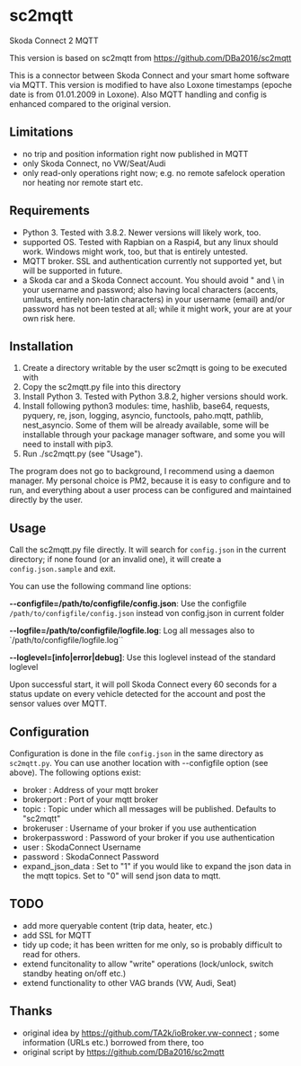 # sc2mqtt
Skoda Connect 2 MQTT 

This version is based on sc2mqtt from https://github.com/DBa2016/sc2mqtt

This is a connector between Skoda Connect and your smart home software via MQTT. This version is modified to have also Loxone timestamps (epoche date is from 01.01.2009 in Loxone). Also MQTT handling and config is enhanced compared to the original version.

## Limitations
- no trip and position information right now published in MQTT
- only Skoda Connect, no VW/Seat/Audi
- only read-only operations right now; e.g. no remote safelock operation nor heating nor remote start etc.

## Requirements
- Python 3. Tested with 3.8.2. Newer versions will likely work, too.
- supported OS. Tested with Rapbian on a Raspi4, but any linux should work. Windows might work, too, but that is entirely untested.
- MQTT broker. SSL and authentication currently not supported yet, but will be supported in future.
- a Skoda car and a Skoda Connect account. You should avoid " and \ in your username and password; also having local characters (accents, umlauts, entirely non-latin characters) in your username (email) and/or password has not been tested at all; while it might work, your are at your own risk here.

## Installation
1. Create a directory writable by the user sc2mqtt is going to be executed with
2. Copy the sc2mqtt.py file into this directory
3. Install Python 3. Tested with Python 3.8.2, higher versions should work.
4. Install following python3 modules: time, hashlib, base64, requests, pyquery, re, json, logging, asyncio, functools, paho.mqtt, pathlib, nest_asyncio. Some of them will be already available, some will be installable through your package manager software, and some you will need to install with pip3.
5. Run ./sc2mqtt.py (see "Usage").

The program does not go to background, I recommend using a daemon manager. My personal choice is PM2, because it is easy to configure and to run, and everything about a user process can be configured and maintained directly by the user.

## Usage
Call the sc2mqtt.py file directly. It will search for `config.json` in the current directory; if none found (or an invalid one), it will create a `config.json.sample` and exit.

You can use the following command line options:

__--configfile=/path/to/configfile/config.json__: Use the configfile `/path/to/configfile/config.json` instead von config.json in current folder

__--logfile=/path/to/configfile/logfile.log__: Log all messages also to `/path/to/configfile/logfile.log``

__--loglevel=[info|error|debug]__: Use this loglevel instead of the standard loglevel

Upon successful start, it will poll Skoda Connect every 60 seconds for a status update on every vehicle detected for the account and post the sensor values over MQTT.

## Configuration
Configuration is done in the file `config.json` in the same directory as `sc2mqtt.py`. You can use another location with --configfile option (see above). The following options exist:

   * broker :  Address of your mqtt broker
   * brokerport : Port of your mqtt broker
   * topic : Topic under which all messages will be published. Defaults to "sc2mqtt"
   * brokeruser : Username of your broker if you use authentication
   * brokerpassword : Password of your broker if you use authentication
   * user : SkodaConnect Username
   * password : SkodaConnect Password
   * expand_json_data : Set to "1" if you would like to expand the json data in the mqtt topics. Set to "0" will send json data to mqtt.

## TODO
- add more queryable content (trip data, heater, etc.)
- add SSL for MQTT
- tidy up code; it has been written for me only, so is probably difficult to read for others.
- extend funcitonality to allow "write" operations (lock/unlock, switch standby heating on/off etc.)
- extend functionality to other VAG brands (VW, Audi, Seat)

## Thanks
- original idea by https://github.com/TA2k/ioBroker.vw-connect ; some information (URLs etc.) borrowed from there, too
- original script by https://github.com/DBa2016/sc2mqtt
